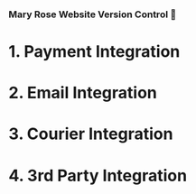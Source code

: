 ### Mary Rose Website Version Control 🍷

<h1>1. Payment Integration</h1>
<h1>2. Email Integration</h1>
<h1>3. Courier Integration</h1>
<h1>4. 3rd Party Integration</h1>
